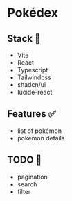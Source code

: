 # Pokédex
## Stack 🧪
* Vite
* React
* Typescript
* Tailwindcss
* shadcn/ui
* lucide-react

## Features ✅
* list of pokémon
* pokémon details  

## TODO 🚧
* pagination
* search
* filter
